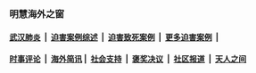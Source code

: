
### 明慧海外之窗

####  [武汉肺炎](indexes/365.md?t=03080400) &nbsp;|&nbsp;  [迫害案例综述](indexes/328.md?t=03080400) &nbsp;|&nbsp; [迫害致死案例](indexes/277.md?t=03080400)  &nbsp;|&nbsp; [更多迫害案例](indexes/81.md?t=03080400)  &nbsp;|&nbsp; 
####  [时事评论](indexes/19.md?t=03080400) &nbsp;|&nbsp; [海外简讯](indexes/245.md?t=03080400)&nbsp;|&nbsp;  [社会支持](indexes/140.md?t=03080400) &nbsp;|&nbsp; [褒奖决议](indexes/282.md?t=03080400) &nbsp;|&nbsp; [社区报道](indexes/91.md?t=03080400)  &nbsp;|&nbsp; [天人之间](indexes/78.md?t=03080400) 

